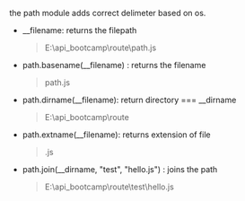 
the path module adds correct delimeter based on os. 

- __filename: returns the filepath 
    >E:\api_bootcamp\route\path.js
- path.basename(__filename) : returns the filename
    > path.js
- path.dirname(__filename): return directory === __dirname
    >E:\api_bootcamp\route
- path.extname(__filename): returns extension of file
    > .js
- path.join(__dirname, "test", "hello.js") : joins the path
    > E:\api_bootcamp\route\test\hello.js
